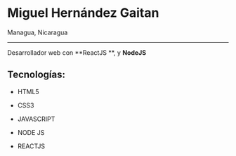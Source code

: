 # Miguel Hernández Gaitan

Managua, Nicaragua

------------

Desarrollador web con **ReactJS **, y **NodeJS**

## Tecnologías:

- HTML5

- CSS3

- JAVASCRIPT

- NODE JS

- REACTJS